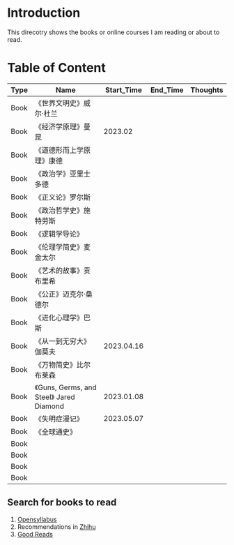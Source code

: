 # Introduction

This direcotry shows the books or online courses I am reading or about to read.

# Table of Content

| Type  |  Name |  Start_Time | End_Time  |  Thoughts |
|---|---|---|---|---|
| Book  |  《世界文明史》威尔·杜兰 |   |   |   |
| Book  |  《经济学原理》曼昆 | 2023.02  |   |   |
| Book  |  《道德形而上学原理》康德|   |   |   |
| Book  |  《政治学》亚里士多德|   |   |   |
| Book  |  《正义论》罗尔斯 |   |   |   |
| Book  |  《政治哲学史》施特劳斯|   |   |   |
| Book  |  《逻辑学导论》 |   |   |   |
| Book  |  《伦理学简史》麦金太尔 |   |   |   |
| Book  |  《艺术的故事》贡布里希 |   |   |   |
| Book  |  《公正》迈克尔·桑德尔|   |   |   |
| Book  |  《进化心理学》巴斯 |   |   |   |
| Book  |  《从一到无穷大》伽莫夫| 2023.04.16  |   |   |
| Book  |  《万物简史》比尔布莱森|   |   |   |
| Book  | 《Guns, Germs, and Steel》 Jared Diamond | 2023.01.08  |   |   |
| Book  |  《失明症漫记》 | 2023.05.07  |   |   |
| Book  | 《全球通史》  |   |   |   |
| Book  |   |   |   |   |
| Book  |   |   |   |   |
| Book  |   |   |   |   |
| Book  |   |   |   |   |


## Search for books to read
1. [Opensyllabus](https://opensyllabus.org/)
2. Recommendations in [Zhihu](https://www.zhihu.com/question/20619895)
3. [Good Reads](https://www.goodreads.com/)